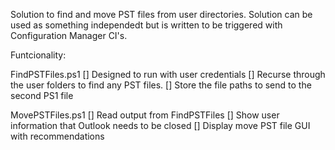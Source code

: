 Solution to find and move PST files from user directories.
Solution can be used as something independedt but is written to be triggered
with Configuration Manager CI's.

Funtcionality:

FindPSTFiles.ps1
    [] Designed to run with user credentials
    [] Recurse through the user folders to find any PST files.
    [] Store the file paths to send to the second PS1 file 

MovePSTFiles.ps1
    [] Read output from FindPSTFiles
    [] Show user information that Outlook needs to be closed
    [] Display move PST file GUI with recommendations
    